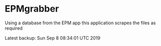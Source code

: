 # EPMgrabber
Using a database from the EPM app this application scrapes the files as required


Latest backup: Sun Sep 8 08:34:01 UTC 2019
